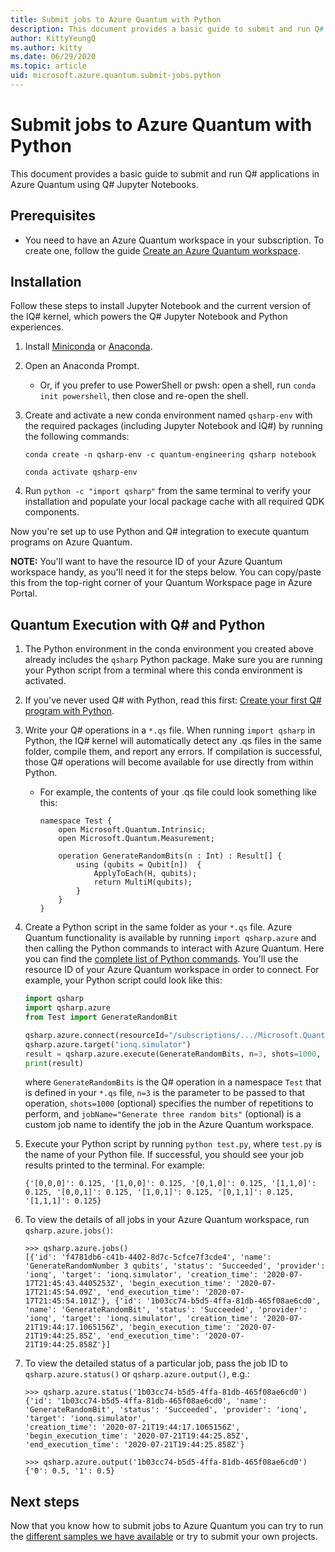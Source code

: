 ```yaml
---
title: Submit jobs to Azure Quantum with Python
description: This document provides a basic guide to submit and run Q# applications in Azure Quantum using Q# Jupyter Notebooks.
author: KittyYeungQ
ms.author: kitty
ms.date: 06/29/2020
ms.topic: article
uid: microsoft.azure.quantum.submit-jobs.python
---
```


# Submit jobs to Azure Quantum with Python

This document provides a basic guide to submit and run Q# applications in Azure
Quantum using Q# Jupyter Notebooks.

## Prerequisites

- You need to have an Azure Quantum workspace in your subscription. To create
  one, follow the guide [Create an Azure Quantum
  workspace](xref:microsoft.azure.quantum.workspaces-portal).

## Installation

Follow these steps to install Jupyter Notebook and the current version of the
IQ# kernel, which powers the Q# Jupyter Notebook and Python experiences.

1. Install [Miniconda](https://docs.conda.io/en/latest/miniconda.html) or
   [Anaconda](https://www.anaconda.com/products/individual#Downloads).
1. Open an Anaconda Prompt.
   - Or, if you prefer to use PowerShell or pwsh: open a shell, run `conda init
     powershell`, then close and re-open the shell.
1. Create and activate a new conda environment named `qsharp-env` with the
   required packages (including Jupyter Notebook and IQ#) by running the
   following commands:

    ```
    conda create -n qsharp-env -c quantum-engineering qsharp notebook

    conda activate qsharp-env
    ```

1. Run `python -c "import qsharp"` from the same terminal to verify your
   installation and populate your local package cache with all required QDK
   components.

Now you're set up to use Python and Q# integration to execute
quantum programs on Azure Quantum.

**NOTE:** You'll want to have the resource ID of your Azure Quantum workspace
handy, as you'll need it for the steps below. You can copy/paste this from the
top-right corner of your Quantum Workspace page in Azure Portal.

## Quantum Execution with Q# and Python

1. The Python environment in the conda environment you created above already
   includes the `qsharp` Python package. Make sure you are running your Python
   script from a terminal where this conda environment is activated.

1. If you've never used Q# with Python, read this first: [Create your first Q#
   program with
   Python](https://docs.microsoft.com/quantum/quickstarts/install-python?tabs=tabid-conda#write-your-first-q-program).

1. Write your Q# operations in a `*.qs` file. When running `import qsharp` in
   Python, the IQ# kernel will automatically detect any .qs files in the same
   folder, compile them, and report any errors. If compilation is successful,
   those Q# operations will become available for use directly from within
   Python.
    - For example, the contents of your .qs file could look something like this:

        ```qsharp
        namespace Test {
            open Microsoft.Quantum.Intrinsic;
            open Microsoft.Quantum.Measurement;

            operation GenerateRandomBits(n : Int) : Result[] {
                using (qubits = Qubit[n])  {
                    ApplyToEach(H, qubits);
                    return MultiM(qubits);
                }
            }
        }
        ```

1. Create a Python script in the same folder as your `*.qs` file. Azure Quantum
   functionality is available by running `import qsharp.azure` and then calling
   the Python commands to interact with Azure Quantum. Here you can find the
   [complete list of Python
   commands](https://docs.microsoft.com/python/qsharp/qsharp.azure).
   You'll use the resource ID of your Azure Quantum workspace in order to
   connect. For example, your Python script could look like this:

    ```py
    import qsharp
    import qsharp.azure
    from Test import GenerateRandomBit

    qsharp.azure.connect(resourceId="/subscriptions/.../Microsoft.Quantum/Workspaces/WORKSPACE_NAME")
    qsharp.azure.target("ionq.simulator")
    result = qsharp.azure.execute(GenerateRandomBits, n=3, shots=1000, jobName="Generate three random bits")
    print(result)
    ```

    where `GenerateRandomBits` is the Q# operation in a namespace `Test` that is
    defined in your `*.qs` file, `n=3` is the parameter to be passed to
    that operation, `shots=1000` (optional) specifies the number of repetitions
    to perform, and `jobName="Generate three random bits"` (optional) is a custom
    job name to identify the job in the Azure Quantum workspace.

1. Execute your Python script by running `python test.py`, where `test.py` is
   the name of your Python file. If successful, you should see your job results
   printed to the terminal. For example:

   ```output
   {'[0,0,0]': 0.125, '[1,0,0]': 0.125, '[0,1,0]': 0.125, '[1,1,0]': 0.125, '[0,0,1]': 0.125, '[1,0,1]': 0.125, '[0,1,1]': 0.125, '[1,1,1]': 0.125}
   ```

1. To view the details of all jobs in your Azure Quantum workspace, run `qsharp.azure.jobs()`:

   ```dotnetcli
   >>> qsharp.azure.jobs()
   [{'id': 'f4781db6-c41b-4402-8d7c-5cfce7f3cde4', 'name': 'GenerateRandomNumber 3 qubits', 'status': 'Succeeded', 'provider': 'ionq', 'target': 'ionq.simulator', 'creation_time': '2020-07-17T21:45:43.4405253Z', 'begin_execution_time': '2020-07-17T21:45:54.09Z', 'end_execution_time': '2020-07-17T21:45:54.101Z'}, {'id': '1b03cc74-b5d5-4ffa-81db-465f08ae6cd0', 'name': 'GenerateRandomBit', 'status': 'Succeeded', 'provider': 'ionq', 'target': 'ionq.simulator', 'creation_time': '2020-07-21T19:44:17.1065156Z', 'begin_execution_time': '2020-07-21T19:44:25.85Z', 'end_execution_time': '2020-07-21T19:44:25.858Z'}]
   ```

1. To view the detailed status of a particular job, pass the job ID to `qsharp.azure.status()` or `qsharp.azure.output()`, e.g.:

   ```dotnetcli
   >>> qsharp.azure.status('1b03cc74-b5d5-4ffa-81db-465f08ae6cd0')
   {'id': '1b03cc74-b5d5-4ffa-81db-465f08ae6cd0', 'name': 'GenerateRandomBit', 'status': 'Succeeded', 'provider': 'ionq', 'target': 'ionq.simulator', 
   'creation_time': '2020-07-21T19:44:17.1065156Z', 'begin_execution_time': '2020-07-21T19:44:25.85Z', 'end_execution_time': '2020-07-21T19:44:25.858Z'}

   >>> qsharp.azure.output('1b03cc74-b5d5-4ffa-81db-465f08ae6cd0')
   {'0': 0.5, '1': 0.5}
   ```

## Next steps

Now that you know how to submit jobs to Azure Quantum you can try to run the
[different samples we have available](https://github.com/MicrosoftDocs/quantum-docs-private/tree/feature/onboarding-azure-quantum/azure-quantum/samples) or try to submit your own
projects.
